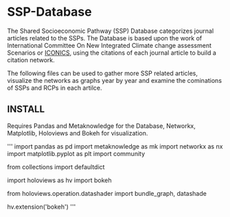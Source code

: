 # SSP-Database

The Shared Socioeconomic Pathway (SSP) Database categorizes journal articles related to the SSPs. The Database is based upon the work of International Committee On New Integrated Climate change assessment Scenarios or [ICONICS](http://www.cgd.ucar.edu/projects/iconics/publications/), using the citations of each journal article to build a citation network.  

The following files can be used to gather more SSP related articles, visualize the networks as graphs year by year and examine the cominations of SSPs and RCPs in each artilce.   
 
## INSTALL

Requires Pandas and Metaknowledge for the Database, Networkx, Matplotlib, Holoviews and Bokeh for visualization.

'''
import pandas as pd
import metaknowledge as mk
import networkx as nx
import matplotlib.pyplot as plt
import community

from collections import defaultdict

import holoviews as hv
import bokeh

from holoviews.operation.datashader import bundle_graph, datashade

hv.extension('bokeh')
'''
